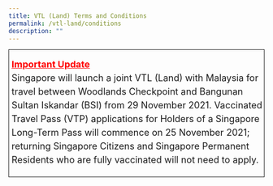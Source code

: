 ```yaml
---
title: VTL (Land) Terms and Conditions
permalink: /vtl-land/conditions
description: ""
---
```

<div style="padding-left: 5px; padding-bottom: 20px; padding-top:15px; font-size:16px; line-height:1.0; border-style: solid; border-width: 1px; margin-bottom:20px;">
	<p style="font-size:18px; margin-top:0px; margin-bottom:0px; line-height:1.5;"><span style="color:red;"><b><u>Important Update</u></b></span></p>
	<p style="font-size:18px; margin-top:0px; margin-bottom:0px; line-height:1.5;">Singapore will launch a joint VTL (Land) with Malaysia for travel between Woodlands Checkpoint and Bangunan Sultan Iskandar (BSI) from 29 November 2021. Vaccinated Travel Pass (VTP) applications for Holders of a Singapore Long-Term Pass will commence on 25 November 2021; returning Singapore Citizens and Singapore Permanent Residents who are fully vaccinated will not need to apply.</p>
</div>
